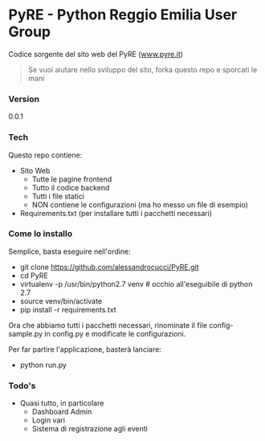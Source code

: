 # PyRE - Python Reggio Emilia User Group
  Codice sorgente del sito web del PyRE (www.pyre.it)


> Se vuoi aiutare nello sviluppo del sito, forka questo repo e sporcati le mani



### Version
0.0.1

### Tech

Questo repo contiene:

* Sito Web
  * Tutte le pagine frontend
  * Tutto il codice backend
  * Tutti i file statici
  * NON contiene le configurazioni (ma ho messo un file di esempio)
* Requirements.txt (per installare tutti i pacchetti necessari)

### Come lo installo
Semplice, basta eseguire nell'ordine:
- git clone https://github.com/alessandrocucci/PyRE.git
- cd PyRE
- virtualenv -p /usr/bin/python2.7 venv      # occhio all'eseguibile di python 2.7
- source venv/bin/activate
- pip install -r requirements.txt

Ora che abbiamo tutti i pacchetti necessari, rinominate il file config-sample.py in config.py
e modificate le configurazioni.

Per far partire l'applicazione, basterà lanciare:
- python run.py

### Todo's
 - Quasi tutto, in particolare
    * Dashboard Admin
    * Login vari 
    * Sistema di registrazione agli eventi
    

